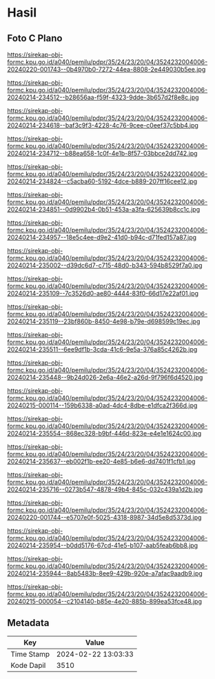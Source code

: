 # Hasil

## Foto C Plano

https://sirekap-obj-formc.kpu.go.id/a040/pemilu/pdpr/35/24/23/20/04/3524232004006-20240220-001743--0b4970b0-7272-44ea-8808-2e449030b5ee.jpg

https://sirekap-obj-formc.kpu.go.id/a040/pemilu/pdpr/35/24/23/20/04/3524232004006-20240214-234512--b28656aa-f59f-4323-9dde-3b657d2f8e8c.jpg

https://sirekap-obj-formc.kpu.go.id/a040/pemilu/pdpr/35/24/23/20/04/3524232004006-20240214-234618--baf3c9f3-4228-4c76-9cee-c0eef37c5bb4.jpg

https://sirekap-obj-formc.kpu.go.id/a040/pemilu/pdpr/35/24/23/20/04/3524232004006-20240214-234712--b88ea658-1c0f-4e1b-8f57-03bbce2dd742.jpg

https://sirekap-obj-formc.kpu.go.id/a040/pemilu/pdpr/35/24/23/20/04/3524232004006-20240214-234824--c5acba60-5192-4dce-b889-207ff16cee12.jpg

https://sirekap-obj-formc.kpu.go.id/a040/pemilu/pdpr/35/24/23/20/04/3524232004006-20240214-234851--0d9902b4-0b51-453a-a3fa-625639b8cc1c.jpg

https://sirekap-obj-formc.kpu.go.id/a040/pemilu/pdpr/35/24/23/20/04/3524232004006-20240214-234957--18e5c4ee-d9e2-41d0-b94c-d71fed157a87.jpg

https://sirekap-obj-formc.kpu.go.id/a040/pemilu/pdpr/35/24/23/20/04/3524232004006-20240214-235002--d39dc6d7-c715-48d0-b343-594b8529f7a0.jpg

https://sirekap-obj-formc.kpu.go.id/a040/pemilu/pdpr/35/24/23/20/04/3524232004006-20240214-235109--7c3526d0-ae80-4444-83f0-66d17e22af01.jpg

https://sirekap-obj-formc.kpu.go.id/a040/pemilu/pdpr/35/24/23/20/04/3524232004006-20240214-235119--23bf860b-8450-4e98-b79e-d698599c19ec.jpg

https://sirekap-obj-formc.kpu.go.id/a040/pemilu/pdpr/35/24/23/20/04/3524232004006-20240214-235511--6ee9df1b-3cda-41c6-9e5a-376a85c4262b.jpg

https://sirekap-obj-formc.kpu.go.id/a040/pemilu/pdpr/35/24/23/20/04/3524232004006-20240214-235448--9b24d026-2e6a-46e2-a26d-9f796f6d4520.jpg

https://sirekap-obj-formc.kpu.go.id/a040/pemilu/pdpr/35/24/23/20/04/3524232004006-20240215-000114--159b6338-a0ad-4dc4-8dbe-e1dfca2f366d.jpg

https://sirekap-obj-formc.kpu.go.id/a040/pemilu/pdpr/35/24/23/20/04/3524232004006-20240214-235554--868ec328-b9bf-446d-823e-e4e1e1624c00.jpg

https://sirekap-obj-formc.kpu.go.id/a040/pemilu/pdpr/35/24/23/20/04/3524232004006-20240214-235637--eb002f1b-ee20-4e85-b6e6-dd7401f1cfb1.jpg

https://sirekap-obj-formc.kpu.go.id/a040/pemilu/pdpr/35/24/23/20/04/3524232004006-20240214-235716--0273b547-4878-49b4-845c-032c439a1d2b.jpg

https://sirekap-obj-formc.kpu.go.id/a040/pemilu/pdpr/35/24/23/20/04/3524232004006-20240220-001744--e5707e0f-5025-4318-8987-34d5e8d5373d.jpg

https://sirekap-obj-formc.kpu.go.id/a040/pemilu/pdpr/35/24/23/20/04/3524232004006-20240214-235954--b0dd5176-67cd-41e5-b107-aab5feab6bb8.jpg

https://sirekap-obj-formc.kpu.go.id/a040/pemilu/pdpr/35/24/23/20/04/3524232004006-20240214-235944--8ab5483b-8ee9-429b-920e-a7afac9aadb9.jpg

https://sirekap-obj-formc.kpu.go.id/a040/pemilu/pdpr/35/24/23/20/04/3524232004006-20240215-000054--c2104140-b85e-4e20-885b-899ea53fce48.jpg


## Metadata

| Key        | Value               |
| ---------- | ------------------- |
| Time Stamp | 2024-02-22 13:03:33 |
| Kode Dapil | 3510                |



